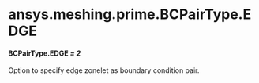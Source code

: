 # ansys.meshing.prime.BCPairType.EDGE



#### BCPairType.EDGE *= 2*

Option to specify edge zonelet as boundary condition pair.

<!-- !! processed by numpydoc !! -->
